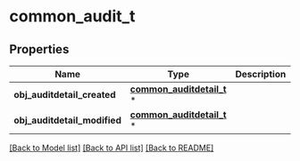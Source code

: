 # common_audit_t

## Properties
Name | Type | Description | Notes
------------ | ------------- | ------------- | -------------
**obj_auditdetail_created** | [**common_auditdetail_t**](common_auditdetail.md) \* |  | 
**obj_auditdetail_modified** | [**common_auditdetail_t**](common_auditdetail.md) \* |  | [optional] 

[[Back to Model list]](../README.md#documentation-for-models) [[Back to API list]](../README.md#documentation-for-api-endpoints) [[Back to README]](../README.md)


